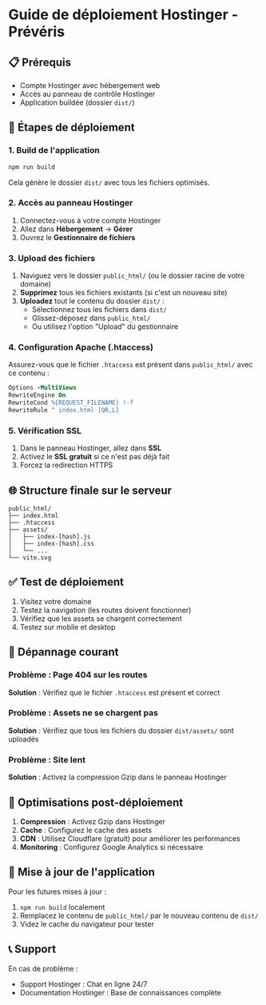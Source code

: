 # Guide de déploiement Hostinger - Prévéris

## 📋 Prérequis
- Compte Hostinger avec hébergement web
- Accès au panneau de contrôle Hostinger
- Application buildée (dossier `dist/`)

## 🔧 Étapes de déploiement

### 1. Build de l'application
```bash
npm run build
```
Cela génère le dossier `dist/` avec tous les fichiers optimisés.

### 2. Accès au panneau Hostinger
1. Connectez-vous à votre compte Hostinger
2. Allez dans **Hébergement** → **Gérer**
3. Ouvrez le **Gestionnaire de fichiers**

### 3. Upload des fichiers
1. Naviguez vers le dossier `public_html/` (ou le dossier racine de votre domaine)
2. **Supprimez** tous les fichiers existants (si c'est un nouveau site)
3. **Uploadez** tout le contenu du dossier `dist/` :
   - Sélectionnez tous les fichiers dans `dist/`
   - Glissez-déposez dans `public_html/`
   - Ou utilisez l'option "Upload" du gestionnaire

### 4. Configuration Apache (.htaccess)
Assurez-vous que le fichier `.htaccess` est présent dans `public_html/` avec ce contenu :
```apache
Options -MultiViews
RewriteEngine On
RewriteCond %{REQUEST_FILENAME} !-f
RewriteRule ^ index.html [QR,L]
```

### 5. Vérification SSL
1. Dans le panneau Hostinger, allez dans **SSL**
2. Activez le **SSL gratuit** si ce n'est pas déjà fait
3. Forcez la redirection HTTPS

## 🌐 Structure finale sur le serveur
```
public_html/
├── index.html
├── .htaccess
├── assets/
│   ├── index-[hash].js
│   ├── index-[hash].css
│   └── ...
└── vite.svg
```

## ✅ Test de déploiement
1. Visitez votre domaine
2. Testez la navigation (les routes doivent fonctionner)
3. Vérifiez que les assets se chargent correctement
4. Testez sur mobile et desktop

## 🔧 Dépannage courant

### Problème : Page 404 sur les routes
**Solution** : Vérifiez que le fichier `.htaccess` est présent et correct

### Problème : Assets ne se chargent pas
**Solution** : Vérifiez que tous les fichiers du dossier `dist/assets/` sont uploadés

### Problème : Site lent
**Solution** : Activez la compression Gzip dans le panneau Hostinger

## 📱 Optimisations post-déploiement
1. **Compression** : Activez Gzip dans Hostinger
2. **Cache** : Configurez le cache des assets
3. **CDN** : Utilisez Cloudflare (gratuit) pour améliorer les performances
4. **Monitoring** : Configurez Google Analytics si nécessaire

## 🚀 Mise à jour de l'application
Pour les futures mises à jour :
1. `npm run build` localement
2. Remplacez le contenu de `public_html/` par le nouveau contenu de `dist/`
3. Videz le cache du navigateur pour tester

## 📞 Support
En cas de problème :
- Support Hostinger : Chat en ligne 24/7
- Documentation Hostinger : Base de connaissances complète